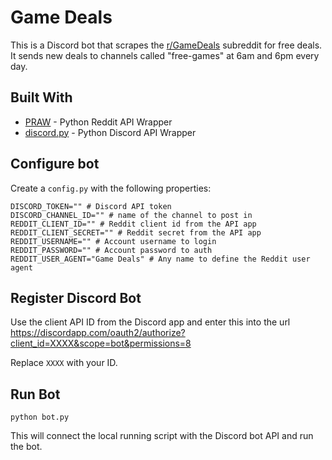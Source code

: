# Game Deals

This is a Discord bot that scrapes the [r/GameDeals](https://www.reddit.com/r/GameDeals/) subreddit for free deals. It sends new deals to channels called "free-games" at 6am and 6pm every day.

## Built With

* [PRAW](https://github.com/praw-dev/praw) - Python Reddit API Wrapper
* [discord.py](https://github.com/Rapptz/discord.py) - Python Discord API Wrapper

## Configure bot

Create a `config.py` with the following properties:

```
DISCORD_TOKEN="" # Discord API token
DISCORD_CHANNEL_ID="" # name of the channel to post in
REDDIT_CLIENT_ID="" # Reddit client id from the API app
REDDIT_CLIENT_SECRET="" # Reddit secret from the API app
REDDIT_USERNAME="" # Account username to login
REDDIT_PASSWORD="" # Account password to auth
REDDIT_USER_AGENT="Game Deals" # Any name to define the Reddit user agent
```

## Register Discord Bot
Use the client API ID from the Discord app and enter this into the url
https://discordapp.com/oauth2/authorize?client_id=XXXX&scope=bot&permissions=8

Replace `XXXX` with your ID.


## Run Bot
```
python bot.py
```

This will connect the local running script with the Discord bot API and run the bot.